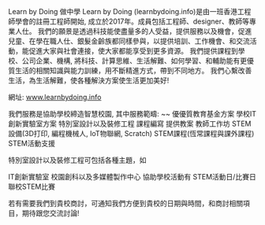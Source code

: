 Learn by Doing 做中學 
Learn by Doing (learnbydoing.info)是由一班香港工程師學會的註冊工程師開始, 成立於2017年。成員包括工程師、designer、教師等專業人仕。 我們的願景是透過科技能使盡量多的人受益，提供服務以及機會，促進兒童、在學在職人仕、銀髮金齡族都同樣參與，以提供培訓、工作機會、和交流活動，能促進大家與社會連接，使大家都能享受到更多資源。 我們提供課程到學校、公司企業、機構, 將科技、計算思維、生活解難、如何學習、和輔助能有更優質生活的相關知識與能力訓練，用不斷精進方式，帶到不同地方。 我們心繫改善生活，為生活解難，使各種解決方案使生活更加美好!

網址: www.learnbydoing.info

我們服務是協助學校締造智慧校園, 其中服務範疇: ~~ 優優質教育基金方案 學校IT創新實驗室方案 特別室設計以及裝修工程 課程編寫 提供教案 教師工作坊 STEM設備(3D打印, 編程機械人, IoT物聯網, Scratch) STEM課程(恆常課程與課外課程) STEM活動支援

特別室設計以及裝修工程可包括各種主題，如

IT創新實驗室
校園創科以及多媒體製作中心
協助學校活動有 STEM活動日/比賽日 聯校STEM比賽

若有需要我們到貴校商討，可通知我們方便到貴校的日期與時間，和商討相關項目，期待跟您交流討論!
